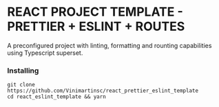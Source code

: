 
# REACT PROJECT TEMPLATE - PRETTIER + ESLINT + ROUTES

A preconfigured project with linting, formatting and rounting capabilities using Typescript superset.

### Installing 
```
git clone https://github.com/Vinimartinsc/react_prettier_eslint_template
cd react_eslint_template && yarn
```
